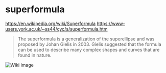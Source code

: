# superformula

https://en.wikipedia.org/wiki/Superformula
https://www-users.york.ac.uk/~ss44/cyc/s/superformula.htm

> The superformula is a generalization of the superellipse and was proposed by Johan Gielis in 2003. Gielis suggested that the formula can be used to describe many complex shapes and curves that are found in nature.

![Wiki image](https://upload.wikimedia.org/wikipedia/commons/a/a0/Sf2d.png)